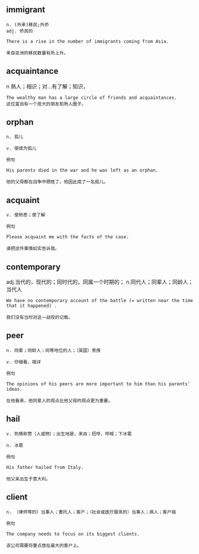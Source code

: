 ## immigrant 
```
n. (外来)移民;外侨
adj. 侨民的

There is a rise in the number of immigrants coming from Asia.

来自亚洲的移民数量有所上升。
```

## acquaintance
n 熟人；相识；对…有了解；知识，
```
The wealthy man has a large circle of friends and acquaintances.
这位富翁有一个庞大的朋友和熟人圈子。
```
## orphan
```
n. 孤儿

v. 使成为孤儿

例句

His parents died in the war and he was left as an orphan.

他的父母都在战争中牺牲了，他因此成了一名孤儿。
```
## acquaint
```
v. 使熟悉；使了解

例句

Please acquaint me with the facts of the case.

请把这件事情如实告诉我。
```

## contemporary
adj.当代的，现代的；同时代的，同属一个时期的；
n.同代人；同辈人；同龄人；当代人
```
We have no contemporary account of the battle (= written near the time that it happened) .

我们没有当时对这一战役的记载。
```

## peer
```
n. 同辈；同龄人；同等地位的人；（英国）贵族

v. 仔细看，端详

例句

The opinions of his peers are more important to him than his parents' ideas.

在他看来，他同辈人的观点比他父母的观点更为重要。
```
## hail
```
v. 热情称赞（人或物）；出生地是，来自；招呼，呼喊；下冰雹

n. 冰雹

例句

His father hailed from Italy.

他父亲出生于意大利。
```
## client
```
n. （律师等的）当事人；委托人；客户；（社会或医疗服务的）当事人；病人；客户端

例句

The company needs to focus on its biggest clients.

该公司需要将重点放在最大的客户上。
```